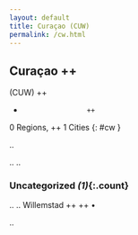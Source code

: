 ```yaml
---
layout: default
title: Curaçao (CUW)
permalink: /cw.html
---
```



## Curaçao   ++
(CUW)  ++
-                     ++
0 Regions, ++
1 Cities
{: #cw }

.. 




.. 
.. 


### Uncategorized _(1)_{:.count}


..
..
Willemstad  ++
 ++
•




.. 
 
